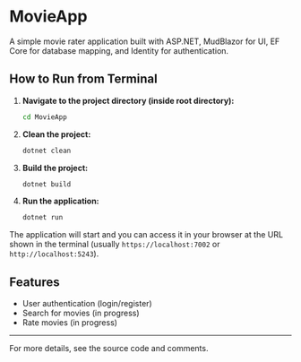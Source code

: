 # MovieApp

A simple movie rater application built with ASP.NET, MudBlazor for UI, EF Core for database mapping, and Identity for authentication.

## How to Run from Terminal

1. **Navigate to the project directory (inside root directory):**
   ```sh
   cd MovieApp
   ```
2. **Clean the project:**
   ```sh
   dotnet clean
   ```
3. **Build the project:**
   ```sh
   dotnet build
   ```
4. **Run the application:**
   ```sh
   dotnet run
   ```

The application will start and you can access it in your browser at the URL shown in the terminal (usually `https://localhost:7002` or `http://localhost:5243`).

## Features
- User authentication (login/register)
- Search for movies (in progress)
- Rate movies (in progress)

---

For more details, see the source code and comments.
